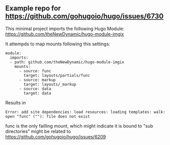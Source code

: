 ## Example repo for https://github.com/gohugoio/hugo/issues/6730


This minimal project imports the following Hugo Module: https://github.com/theNewDynamic/hugo-module-imgix

It attempds to map mounts following this settings: 

```
module:
  imports:
  - path: github.com/theNewDynamic/hugo-module-imgix
    mounts:
      - source: func
        target: layouts/partials/func
      - source: markup
        target: layouts/_markup
      - source: data
        target: data
```

Results in
```
Error: add site dependencies: load resources: loading templates: walk: open "func" (""): file does not exist
```

func is the only failling mount, which might indicate it is bound to "sub directories" might be related to https://github.com/gohugoio/hugo/issues/6209
